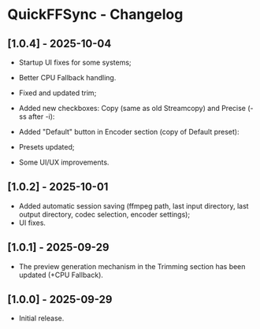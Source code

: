 # QuickFFSync - Changelog

## [1.0.4] - 2025-10-04
- Startup UI fixes for some systems;
- Better CPU Fallback handling.

- Fixed and updated trim;
- Added new checkboxes: Copy (same as old Streamcopy) and Precise (-ss after -i):
- Added "Default" button in Encoder section (copy of Default preset):
- Presets updated;
- Some UI/UX improvements.

## [1.0.2] - 2025-10-01
- Added automatic session saving (ffmpeg path, last input directory, last output directory, codec selection, encoder settings);
- UI fixes.

## [1.0.1] - 2025-09-29
- The preview generation mechanism in the Trimming section has been updated (+CPU Fallback).

## [1.0.0] - 2025-09-29
- Initial release.